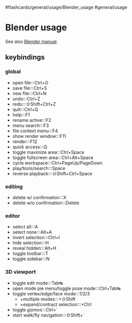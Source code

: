 #flashcards/general/usage/Blender_usage #general/usage

# Blender usage

See also [Blender manual](https://docs.blender.org/manual/en/dev/interface/keymap/blender_default.html).

## keybindings

### global

- open file:::Ctrl+O <!--SR:!2023-03-11,46,295!2023-03-12,46,296-->
- save file:::Ctrl+S <!--SR:!2023-04-13,73,316!2023-04-03,65,316-->
- new file:::Ctrl+N <!--SR:!2023-04-08,63,270!2023-03-08,43,296-->
- undo:::Ctrl+Z <!--SR:!2023-03-15,48,290!2023-03-08,43,296-->
- redo:::⇧Shift+Ctrl+Z <!--SR:!2023-08-14,162,310!2023-03-11,27,236-->
- quit:::Ctrl+Q <!--SR:!2023-07-01,117,290!2023-04-27,80,296-->
- help:::F1 <!--SR:!2023-07-02,119,290!2023-03-16,49,290-->
- rename active:::F2 <!--SR:!2023-05-02,79,276!2023-04-14,42,216-->
- menu search:::F3 <!--SR:!2023-07-15,135,296!2023-03-17,50,296-->
- file context menu:::F4 <!--SR:!2023-03-09,16,210!2023-03-26,31,256-->
- show render window:::F11 <!--SR:!2023-03-16,43,275!2023-04-03,58,276-->
- render:::F12 <!--SR:!2023-06-17,116,296!2023-03-07,42,296-->
- quick access:::Q <!--SR:!2023-04-10,57,250!2023-04-25,59,250-->
- toggle maximize area:::Ctrl+Space <!--SR:!2023-03-10,10,130!2023-04-11,58,256-->
- toggle fullscreen area:::Ctrl+Alt+Space <!--SR:!2023-04-18,49,190!2023-04-28,54,196-->
- cycle workspace:::Ctrl+PageUp/PageDown <!--SR:!2023-03-21,37,250!2023-07-03,126,296-->
- play/tools/search:::Space <!--SR:!2023-07-30,149,296!2023-08-03,150,296-->
- reverse playback:::⇧Shift+Ctrl+Space <!--SR:!2023-03-18,42,250!2023-03-25,29,215-->

### editing

- delete w/ confirmation:::X <!--SR:!2023-08-02,155,310!2023-08-15,166,316-->
- delete w/o confirmation:::Delete <!--SR:!2023-07-06,131,310!2023-06-21,108,276-->

### editor

- select all:::A <!--SR:!2023-04-11,64,276!2023-03-20,53,296-->
- select none:::Alt+A <!--SR:!2023-03-19,31,236!2023-05-04,81,276-->
- invert selection:::Ctrl+I <!--SR:!2023-04-09,56,250!2023-05-16,84,276-->
- hide selection:::H <!--SR:!2023-05-22,84,250!2023-07-04,127,290-->
- reveal hidden:::Alt+H <!--SR:!2023-04-14,61,250!2023-04-26,64,256-->
- toggle toolbar:::T <!--SR:!2023-06-26,113,290!2023-05-21,85,276-->
- toggle sidebar:::N <!--SR:!2023-04-12,59,256!2023-03-12,35,236-->

### 3D viewport

- toggle edit mode:::Tab↹ <!--SR:!2023-07-04,126,290!2023-03-21,51,296-->
- open mode pie menu/toggle pose mode:::Ctrl+Tab↹ <!--SR:!2023-03-08,37,256!2023-03-13,14,216-->
- toggle vertex/edge/face mode:::1/2/3 <!--SR:!2023-08-16,167,316!2023-03-09,44,296-->
	- +multiple modes:::+⇧Shift <!--SR:!2023-05-14,82,270!2023-03-24,53,296-->
	- +expand/contract selection:::+Ctrl <!--SR:!2023-06-15,114,296!2023-03-19,43,256-->
- toggle gizmos:::Ctrl+\` <!--SR:!2023-03-27,48,250!2023-04-20,63,256-->
- start walk/fly navigation:::⇧Shift+\` <!--SR:!2023-05-11,79,270!2023-03-16,28,175-->
